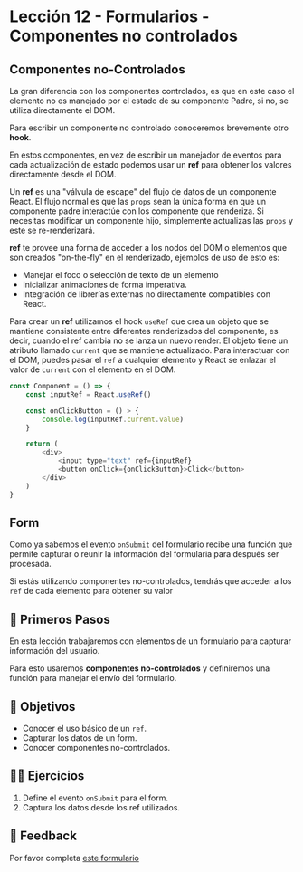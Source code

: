 # Lección 12 - Formularios - Componentes no controlados

## Componentes no-Controlados

La gran diferencia con los componentes controlados, es que en este caso el elemento no es manejado por el estado de su componente Padre, si no, se utiliza directamente el DOM.

Para escribir un componente no controlado conoceremos brevemente otro **hook**.

En estos componentes, en vez de escribir un manejador de eventos para cada actualización de estado podemos usar un **ref** para obtener los valores directamente desde el DOM.

Un **ref** es una "válvula de escape" del flujo de datos de un componente React. El flujo normal es que las `props` sean la única forma en que un componente padre interactúe con los componente que renderiza. Si necesitas modificar un componente hijo, simplemente actualizas las `props` y este se re-renderizará.

**ref** te provee una forma de acceder a los nodos del DOM o elementos que son creados "on-the-fly" en el renderizado, ejemplos de uso de esto es:

- Manejar el foco o selección de texto de un elemento
- Inicializar animaciones de forma imperativa.
- Integración de librerías externas no directamente compatibles con React.

Para crear un **ref** utilizamos el hook `useRef` que crea un objeto que se mantiene consistente entre diferentes renderizados del componente, es decir, cuando el ref cambia no se lanza un nuevo render. El objeto tiene un atributo llamado `current` que se mantiene actualizado. Para interactuar con el DOM, puedes pasar el `ref` a cualquier elemento y React se enlazar el valor de `current` con el elemento en el DOM.

```javascript
const Component = () => {
	const inputRef = React.useRef()

	const onClickButton = () > {
		console.log(inputRef.current.value)
	}

	return (
		<div>
			<input type="text" ref={inputRef}
			<button onClick={onClickButton}>Click</button>
		</div>
	)
}
```

## Form

Como ya sabemos el evento `onSubmit` del formulario recibe una función que permite capturar o reunir la información del formularia para después ser procesada.

Si estás utilizando componentes no-controlados, tendrás que acceder a los `ref` de cada elemento para obtener su valor

## 🐾 Primeros Pasos

En esta lección trabajaremos con elementos de un formulario para capturar información del usuario.

Para esto usaremos **componentes no-controlados** y definiremos una función para manejar el envío del formulario.

## 🎯 Objetivos

- Conocer el uso básico de un `ref`.
- Capturar los datos de un form.
- Conocer componentes no-controlados.

## 🏋️‍♂️ Ejercicios

1. Define el evento `onSubmit` para el form.
2. Captura los datos desde los ref utilizados.

## 📣 Feedback

Por favor completa [este formulario](https://docs.google.com/forms/d/e/1FAIpQLSfVXaAKvJ7aj_de08YTet3g4Go5FV7QrI9TJWkYI1UDg1KW6A/viewform?usp=pp_url&entry.1045988887=Lección%2012s)
